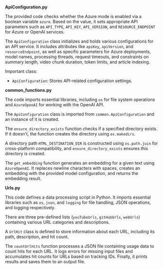 **ApiConfiguration.py**

The provided code checks whether the Azure mode is enabled via a boolean variable `azure`. Based on the value, it sets appropriate API parameters such as `API_TYPE`, `API_KEY`, `API_VERSION`, and `RESOURCE_ENDPOINT` for Azure or OpenAI services.

The `ApiConfiguration` class initializes and holds various configurations for an API service. It includes attributes like `apiKey`, `apiVersion`, and `resourceEndpoint`, as well as specific parameters for Azure deployments, model names, processing threads, request timeouts, and constraints on summary length, video chunk duration, token limits, and article indexing.

Important class:
- `ApiConfiguration`: Stores API-related configuration settings.

**common_functions.py**

The code imports essential libraries, including `os` for file system operations and `AzureOpenAI` for working with the OpenAI API.

The `ApiConfiguration` class is imported from `common.ApiConfiguration` and an instance of it is created.

The `ensure_directory_exists` function checks if a specified directory exists. If it doesn't, the function creates the directory using `os.makedirs`.

A directory path `HTML_DESTINATION_DIR` is constructed using `os.path.join` for cross-platform compatibility, and `ensure_directory_exists` ensures this directory is created.

The `get_embedding` function generates an embedding for a given text using `AzureOpenAI`. It replaces newline characters with spaces, creates an embedding with the provided model configuration, and returns the embedding result.

**Urls.py**

This code defines a data processing script in Python. It imports essential libraries such as `os`, `json`, and `logging` for file handling, JSON operations, and logging respectively.

There are three pre-defined lists (`youTubeUrls`, `gitHubUrls`, `webUrls`) containing various URL categories and descriptions.

A `UrlHit` class is defined to store information about each URL, including its path, description, and hit count.

The `countUrlHits` function processes a JSON file containing usage data to count hits for each URL. It logs errors for missing input files and accumulates hit counts for URLs based on tracking IDs. Finally, it prints results and saves them to an output file.

